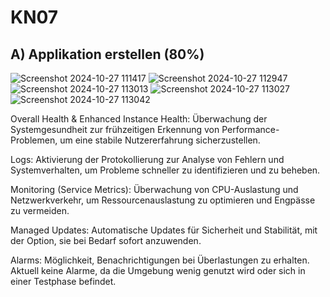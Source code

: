 # KN07

## A) Applikation erstellen (80%)

![Screenshot 2024-10-27 111417](https://github.com/user-attachments/assets/8d83ce2a-72f9-4689-a62f-002a4e287e0b)
![Screenshot 2024-10-27 112947](https://github.com/user-attachments/assets/06ae6503-5f92-4273-92bb-7f9dfbc433b9)
![Screenshot 2024-10-27 113013](https://github.com/user-attachments/assets/807073ab-4f7a-48e7-aba0-ff21a4b7353f)
![Screenshot 2024-10-27 113027](https://github.com/user-attachments/assets/5390bbf2-3d45-4a86-9194-c8f85a84523d)
![Screenshot 2024-10-27 113042](https://github.com/user-attachments/assets/441b51e2-f023-4287-95a1-243eab12d65f)


Overall Health & Enhanced Instance Health: Überwachung der Systemgesundheit zur frühzeitigen Erkennung von Performance-Problemen, um eine stabile Nutzererfahrung sicherzustellen.

Logs: Aktivierung der Protokollierung zur Analyse von Fehlern und Systemverhalten, um Probleme schneller zu identifizieren und zu beheben.

Monitoring (Service Metrics): Überwachung von CPU-Auslastung und Netzwerkverkehr, um Ressourcenauslastung zu optimieren und Engpässe zu vermeiden.

Managed Updates: Automatische Updates für Sicherheit und Stabilität, mit der Option, sie bei Bedarf sofort anzuwenden.

Alarms: Möglichkeit, Benachrichtigungen bei Überlastungen zu erhalten. Aktuell keine Alarme, da die Umgebung wenig genutzt wird oder sich in einer Testphase befindet.
